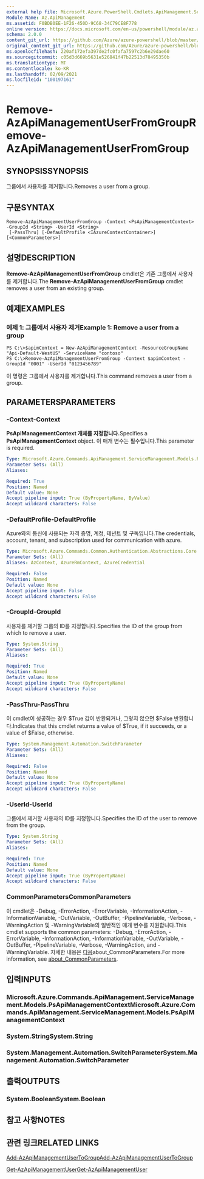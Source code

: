 ```yaml
---
external help file: Microsoft.Azure.PowerShell.Cmdlets.ApiManagement.ServiceManagement.dll-Help.xml
Module Name: Az.ApiManagement
ms.assetid: F0BDB0EE-1F26-450D-9C68-34C79CE8F778
online version: https://docs.microsoft.com/en-us/powershell/module/az.apimanagement/remove-azapimanagementuserfromgroup
schema: 2.0.0
content_git_url: https://github.com/Azure/azure-powershell/blob/master/src/ApiManagement/ApiManagement/help/Remove-AzApiManagementUserFromGroup.md
original_content_git_url: https://github.com/Azure/azure-powershell/blob/master/src/ApiManagement/ApiManagement/help/Remove-AzApiManagementUserFromGroup.md
ms.openlocfilehash: 220af172efa397de2fc0fafa7597c2b6e29dae60
ms.sourcegitcommit: c05d3d669b5631e526841f47b22513d78495350b
ms.translationtype: MT
ms.contentlocale: ko-KR
ms.lasthandoff: 02/09/2021
ms.locfileid: "100197161"
---
```

# <span data-ttu-id="609ff-101">Remove-AzApiManagementUserFromGroup</span><span class="sxs-lookup"><span data-stu-id="609ff-101">Remove-AzApiManagementUserFromGroup</span></span>

## <span data-ttu-id="609ff-102">SYNOPSIS</span><span class="sxs-lookup"><span data-stu-id="609ff-102">SYNOPSIS</span></span>
<span data-ttu-id="609ff-103">그룹에서 사용자를 제거합니다.</span><span class="sxs-lookup"><span data-stu-id="609ff-103">Removes a user from a group.</span></span>

## <span data-ttu-id="609ff-104">구문</span><span class="sxs-lookup"><span data-stu-id="609ff-104">SYNTAX</span></span>

```
Remove-AzApiManagementUserFromGroup -Context <PsApiManagementContext> -GroupId <String> -UserId <String>
 [-PassThru] [-DefaultProfile <IAzureContextContainer>] [<CommonParameters>]
```

## <span data-ttu-id="609ff-105">설명</span><span class="sxs-lookup"><span data-stu-id="609ff-105">DESCRIPTION</span></span>
<span data-ttu-id="609ff-106">**Remove-AzApiManagementUserFromGroup** cmdlet은 기존 그룹에서 사용자를 제거합니다.</span><span class="sxs-lookup"><span data-stu-id="609ff-106">The **Remove-AzApiManagementUserFromGroup** cmdlet removes a user from an existing group.</span></span>

## <span data-ttu-id="609ff-107">예제</span><span class="sxs-lookup"><span data-stu-id="609ff-107">EXAMPLES</span></span>

### <span data-ttu-id="609ff-108">예제 1: 그룹에서 사용자 제거</span><span class="sxs-lookup"><span data-stu-id="609ff-108">Example 1: Remove a user from a group</span></span>
```
PS C:\>$apimContext = New-AzApiManagementContext -ResourceGroupName "Api-Default-WestUS" -ServiceName "contoso"
PS C:\>Remove-AzApiManagementUserFromGroup -Context $apimContext -GroupId "0001" -UserId "0123456789"
```

<span data-ttu-id="609ff-109">이 명령은 그룹에서 사용자를 제거합니다.</span><span class="sxs-lookup"><span data-stu-id="609ff-109">This command removes a user from a group.</span></span>

## <span data-ttu-id="609ff-110">PARAMETERS</span><span class="sxs-lookup"><span data-stu-id="609ff-110">PARAMETERS</span></span>

### <span data-ttu-id="609ff-111">-Context</span><span class="sxs-lookup"><span data-stu-id="609ff-111">-Context</span></span>
<span data-ttu-id="609ff-112">**PsApiManagementContext 개체를 지정합니다.**</span><span class="sxs-lookup"><span data-stu-id="609ff-112">Specifies a **PsApiManagementContext** object.</span></span>
<span data-ttu-id="609ff-113">이 매개 변수는 필수입니다.</span><span class="sxs-lookup"><span data-stu-id="609ff-113">This parameter is required.</span></span>

```yaml
Type: Microsoft.Azure.Commands.ApiManagement.ServiceManagement.Models.PsApiManagementContext
Parameter Sets: (All)
Aliases:

Required: True
Position: Named
Default value: None
Accept pipeline input: True (ByPropertyName, ByValue)
Accept wildcard characters: False
```

### <span data-ttu-id="609ff-114">-DefaultProfile</span><span class="sxs-lookup"><span data-stu-id="609ff-114">-DefaultProfile</span></span>
<span data-ttu-id="609ff-115">Azure와의 통신에 사용되는 자격 증명, 계정, 테넌트 및 구독입니다.</span><span class="sxs-lookup"><span data-stu-id="609ff-115">The credentials, account, tenant, and subscription used for communication with azure.</span></span>

```yaml
Type: Microsoft.Azure.Commands.Common.Authentication.Abstractions.Core.IAzureContextContainer
Parameter Sets: (All)
Aliases: AzContext, AzureRmContext, AzureCredential

Required: False
Position: Named
Default value: None
Accept pipeline input: False
Accept wildcard characters: False
```

### <span data-ttu-id="609ff-116">-GroupId</span><span class="sxs-lookup"><span data-stu-id="609ff-116">-GroupId</span></span>
<span data-ttu-id="609ff-117">사용자를 제거할 그룹의 ID를 지정합니다.</span><span class="sxs-lookup"><span data-stu-id="609ff-117">Specifies the ID of the group from which to remove a user.</span></span>

```yaml
Type: System.String
Parameter Sets: (All)
Aliases:

Required: True
Position: Named
Default value: None
Accept pipeline input: True (ByPropertyName)
Accept wildcard characters: False
```

### <span data-ttu-id="609ff-118">-PassThru</span><span class="sxs-lookup"><span data-stu-id="609ff-118">-PassThru</span></span>
<span data-ttu-id="609ff-119">이 cmdlet이 성공하는 경우 $True 값이 반환되거나, 그렇지 않으면 $False 반환합니다.</span><span class="sxs-lookup"><span data-stu-id="609ff-119">Indicates that this cmdlet returns a value of $True, if it succeeds, or a value of $False, otherwise.</span></span>

```yaml
Type: System.Management.Automation.SwitchParameter
Parameter Sets: (All)
Aliases:

Required: False
Position: Named
Default value: None
Accept pipeline input: True (ByPropertyName)
Accept wildcard characters: False
```

### <span data-ttu-id="609ff-120">-UserId</span><span class="sxs-lookup"><span data-stu-id="609ff-120">-UserId</span></span>
<span data-ttu-id="609ff-121">그룹에서 제거할 사용자의 ID를 지정합니다.</span><span class="sxs-lookup"><span data-stu-id="609ff-121">Specifies the ID of the user to remove from the group.</span></span>

```yaml
Type: System.String
Parameter Sets: (All)
Aliases:

Required: True
Position: Named
Default value: None
Accept pipeline input: True (ByPropertyName)
Accept wildcard characters: False
```

### <span data-ttu-id="609ff-122">CommonParameters</span><span class="sxs-lookup"><span data-stu-id="609ff-122">CommonParameters</span></span>
<span data-ttu-id="609ff-123">이 cmdlet은 -Debug, -ErrorAction, -ErrorVariable, -InformationAction, -InformationVariable, -OutVariable, -OutBuffer, -PipelineVariable, -Verbose, -WarningAction 및 -WarningVariable의 일반적인 매개 변수를 지원합니다.</span><span class="sxs-lookup"><span data-stu-id="609ff-123">This cmdlet supports the common parameters: -Debug, -ErrorAction, -ErrorVariable, -InformationAction, -InformationVariable, -OutVariable, -OutBuffer, -PipelineVariable, -Verbose, -WarningAction, and -WarningVariable.</span></span> <span data-ttu-id="609ff-124">자세한 내용은 [다음](http://go.microsoft.com/fwlink/?LinkID=113216)about_CommonParameters.</span><span class="sxs-lookup"><span data-stu-id="609ff-124">For more information, see [about_CommonParameters](http://go.microsoft.com/fwlink/?LinkID=113216).</span></span>

## <span data-ttu-id="609ff-125">입력</span><span class="sxs-lookup"><span data-stu-id="609ff-125">INPUTS</span></span>

### <span data-ttu-id="609ff-126">Microsoft.Azure.Commands.ApiManagement.ServiceManagement.Models.PsApiManagementContext</span><span class="sxs-lookup"><span data-stu-id="609ff-126">Microsoft.Azure.Commands.ApiManagement.ServiceManagement.Models.PsApiManagementContext</span></span>

### <span data-ttu-id="609ff-127">System.String</span><span class="sxs-lookup"><span data-stu-id="609ff-127">System.String</span></span>

### <span data-ttu-id="609ff-128">System.Management.Automation.SwitchParameter</span><span class="sxs-lookup"><span data-stu-id="609ff-128">System.Management.Automation.SwitchParameter</span></span>

## <span data-ttu-id="609ff-129">출력</span><span class="sxs-lookup"><span data-stu-id="609ff-129">OUTPUTS</span></span>

### <span data-ttu-id="609ff-130">System.Boolean</span><span class="sxs-lookup"><span data-stu-id="609ff-130">System.Boolean</span></span>

## <span data-ttu-id="609ff-131">참고 사항</span><span class="sxs-lookup"><span data-stu-id="609ff-131">NOTES</span></span>

## <span data-ttu-id="609ff-132">관련 링크</span><span class="sxs-lookup"><span data-stu-id="609ff-132">RELATED LINKS</span></span>

[<span data-ttu-id="609ff-133">Add-AzApiManagementUserToGroup</span><span class="sxs-lookup"><span data-stu-id="609ff-133">Add-AzApiManagementUserToGroup</span></span>](./Add-AzApiManagementUserToGroup.md)

[<span data-ttu-id="609ff-134">Get-AzApiManagementUser</span><span class="sxs-lookup"><span data-stu-id="609ff-134">Get-AzApiManagementUser</span></span>](./Get-AzApiManagementUser.md)


